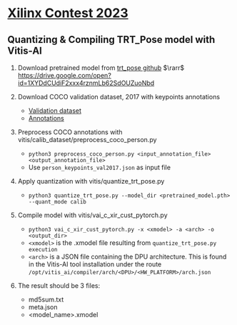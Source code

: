 # [Xilinx Contest 2023](http://www.openhw.eu/)

## Quantizing & Compiling TRT_Pose model with Vitis-AI

1. Download pretrained model from [trt_pose github](https://github.com/NVIDIA-AI-IOT/trt_pose) $\rarr$ https://drive.google.com/open?id=1XYDdCUdiF2xxx4rznmLb62SdOUZuoNbd

2. Download COCO validation dataset, 2017 with keypoints annotations
    
    * [Validation dataset](http://images.cocodataset.org/zips/val2017.zip)
    * [Annotations](http://images.cocodataset.org/annotations/annotations_trainval2017.zip)

3. Preprocess COCO annotations with vitis/calib_dataset/preprocess_coco_person.py 

    * ```python3 preprocess_coco_person.py <input_annotation_file> <output_annotation_file>```
    * Use `person_keypoints_val2017.json` as input file

4. Apply quantization with vitis/quantize_trt_pose.py
    
    * `python3 quantize_trt_pose.py --model_dir <pretrained_model.pth> --quant_mode calib`

[comment]: <> (TODO: revisar quantize_trt_pose.py para que los argumentos tengan sentido y se especifique el dataset de calibracion desde la llamada)

5. Compile model with vitis/vai_c_xir_cust_pytorch.py
    
    * `python3 vai_c_xir_cust_pytorch.py -x <xmodel> -a <arch> -o <output_dir>`
    * `<xmodel>` is the .xmodel file resulting from `quantize_trt_pose.py execution`
    * `<arch>` is a JSON file containing the DPU architecture. This is found in the Vitis-AI tool installation under the route `/opt/vitis_ai/compiler/arch/<DPU>/<HW_PLATFORM>/arch.json`

6. The result should be 3 files:
    
    * md5sum.txt
    * meta.json
    * <model_name>.xmodel